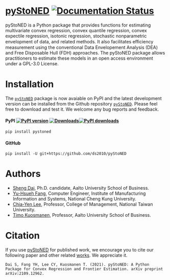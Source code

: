 # [pyStoNED](https://pystoned.readthedocs.io/en/latest/) [![Documentation Status](https://readthedocs.org/projects/pystoned/badge/?version=latest)](https://pystoned.readthedocs.io/en/latest/?badge=latest)

pyStoNED is a Python package that provides functions for estimating multivariate convex regression, convex quantile regression, convex expectile regression, isotonic regression, stochastic nonparametric envelopment of data, and related methods. It also facilitates eﬃciency measurement using the conventional Data Envelopement Analysis (DEA) and Free Disposable Hull (FDH) approaches. The pyStoNED package allows practitioners to estimate these models in an open access environment under a GPL-3.0 License.

# Installation

The [`pyStoNED`](https://pypi.org/project/pystoned/) package is now avaiable on PyPI and the latest development version can be installed from the Github repository [`pyStoNED`](https://github.com/ds2010/pyStoNED). Please feel free to download and test it. We welcome any bug reports and feedback.

#### PyPI [![PyPI version](https://img.shields.io/pypi/v/pystoned.svg?maxAge=3600)](https://pypi.org/project/pystoned/) [![Downloads](https://pepy.tech/badge/pystoned)](https://pepy.tech/project/pystoned)[![PyPI downloads](https://img.shields.io/pypi/dm/pystoned.svg?maxAge=21600)](https://pypistats.org/packages/pystoned)

    pip install pystoned

#### GitHub

    pip install -U git+https://github.com/ds2010/pyStoNED

# Authors

 + [Sheng Dai](https://www.researchgate.net/profile/Sheng_Dai8), Ph.D. candidate, Aalto University School of Business.
 + [Yu-Hsueh Fang](https://github.com/JulianATA), Computer Engineer, Institute of Manufacturing Information and Systems, National Cheng Kung University.
 + [Chia-Yen Lee](http://polab.im.ntu.edu.tw/), Professor, College of Management, National Taiwan University.
 + [Timo Kuosmanen](https://www.researchgate.net/profile/Timo_Kuosmanen), Professor, Aalto University School of Business.

# Citation

If you use [pyStoNED](https://pypi.org/project/pystoned/) for published work, we encourage you to cite our following paper and other related [works](https://pystoned.readthedocs.io/en/latest/citing/index.html). We appreciate it.

    Dai S, Fang YH, Lee CY, Kuosmanen T. (2021). pyStoNED: A Python Package for Convex Regression and Frontier Estimation. arXiv preprint arXiv:2109.12962.

